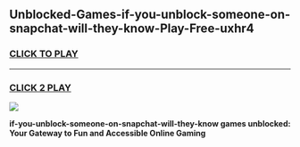 
## Unblocked-Games-if-you-unblock-someone-on-snapchat-will-they-know-Play-Free-uxhr4
<h3>
<a href="https://premium76.site?title=if-you-unblock-someone-on-snapchat-will-they-know&ref=20M">CLICK TO PLAY</a></h3>
<hr>

<h3>
<a href="https://premium76.site?title=if-you-unblock-someone-on-snapchat-will-they-know&ref=20M">CLICK 2 PLAY</a>
  
</h3>

<a href="https://premium76.site?title=if-you-unblock-someone-on-snapchat-will-they-know&ref=19M"><img src="https://clearcache.store/games.png"></a>


**if-you-unblock-someone-on-snapchat-will-they-know games unblocked: Your Gateway to Fun and Accessible Online Gaming**
